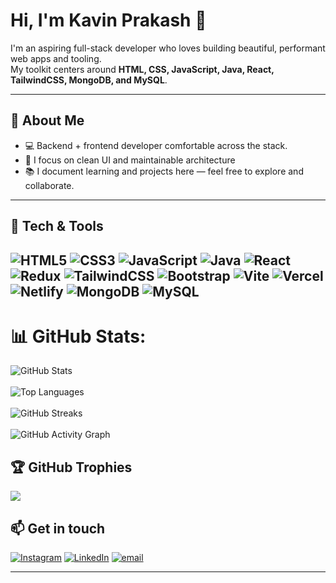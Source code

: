 # Hi, I'm Kavin Prakash 👋

I'm an aspiring full-stack developer who loves building beautiful, performant web apps and tooling.  
My toolkit centers around **HTML, CSS, JavaScript, Java, React, TailwindCSS, MongoDB, and MySQL**.

---


## 🔭 About Me
- 💻 Backend + frontend developer comfortable across the stack.
- 🎯 I focus on clean UI and  maintainable architecture
- 📚 I document learning and projects here — feel free to explore and collaborate.

---

## 🔧 Tech & Tools

![HTML5](https://img.shields.io/badge/HTML5-%23E34F26.svg?logo=html5&logoColor=white)
![CSS3](https://img.shields.io/badge/CSS3-%231572B6.svg?logo=css3&logoColor=white)
![JavaScript](https://img.shields.io/badge/JavaScript-%23F7DF1E.svg?logo=javascript&logoColor=black)
![Java](https://img.shields.io/badge/Java-%23007396.svg?logo=java&logoColor=white)
![React](https://img.shields.io/badge/React-%2320232a.svg?logo=react&logoColor=%2361DAFB)
![Redux](https://img.shields.io/badge/Redux-%23593d88.svg?logo=redux&logoColor=white)
![TailwindCSS](https://img.shields.io/badge/TailwindCSS-%2338B2AC.svg?logo=tailwindcss&logoColor=white)
![Bootstrap](https://img.shields.io/badge/Bootstrap-%237952B3.svg?logo=bootstrap&logoColor=white)
![Vite](https://img.shields.io/badge/Vite-%23646CFF.svg?logo=vite&logoColor=white)
![Vercel](https://img.shields.io/badge/Vercel-%23000000.svg?logo=vercel&logoColor=white)
![Netlify](https://img.shields.io/badge/Netlify-%2300C7B7.svg?logo=netlify&logoColor=white)
![MongoDB](https://img.shields.io/badge/MongoDB-%2347A248.svg?logo=mongodb&logoColor=white)
![MySQL](https://img.shields.io/badge/MySQL-%23007ACC.svg?logo=mysql&logoColor=white)
---


# 📊 GitHub Stats:
<p>
  <img src="https://github-readme-stats.vercel.app/api?username=Kavin-Prakash-T&show_icons=true&theme=radical&rank_icon=github&include_all_commits=true" alt="GitHub Stats" />
  <br></br>
  <img src="https://github-readme-stats.vercel.app/api/top-langs/?username=Kavin-Prakash-T&layout=compact&theme=radical&langs_count=8" alt="Top Languages" />
   <br></br>
  <img src="https://streak-stats.demolab.com?user=Kavin-Prakash-T&theme=radical&hide_border=true&date_format=M%20j%5B%2C%20Y%5D" alt="GitHub Streaks" />
   <br></br>
 
  <img src="https://github-readme-activity-graph.vercel.app/graph?username=Kavin-Prakash-T&theme=react-dark&hide_border=true" alt="GitHub Activity Graph" />
</p>

## 🏆 GitHub Trophies
![](https://github-profile-trophy.vercel.app/?username=Kavin-Prakash-T&theme=radical&no-frame=false&no-bg=false&margin-w=4)

## 📫 Get in touch
[![Instagram](https://img.shields.io/badge/Instagram-%23E4405F.svg?logo=Instagram&logoColor=white)](https://instagram.com/_ka.v.i.n_) [![LinkedIn](https://img.shields.io/badge/LinkedIn-%230077B5.svg?logo=linkedin&logoColor=white)](https://linkedin.com/in/kavin-prakash-t-57345b32a/) [![email](https://img.shields.io/badge/Email-D14836?logo=gmail&logoColor=white)](mailto:tkavinprakash@gmail.com) 

---
